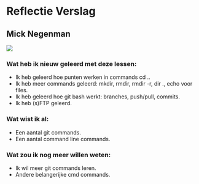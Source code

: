 # Reflectie Verslag

## Mick Negenman

![](https://junkee.com/wp-content/uploads/2021/11/publicity_ZY4214A.jpeg)

### Wat heb ik nieuw geleerd met deze lessen:
- Ik heb geleerd hoe punten werken in commands cd ..
- Ik heb meer commands geleerd: mkdir, rmdir, rmdir -r, dir ., echo voor files.
- Ik heb geleerd hoe git bash werkt: branches, push/pull, commits.
- Ik heb (s)FTP geleerd.

### Wat wist ik al:
- Een aantal git commands.
- Een aantal command line commands.

### Wat zou ik nog meer willen weten:
- Ik wil meer git commands leren.
- Andere belangerijke cmd commands.
